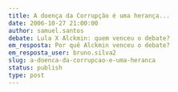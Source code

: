 ```yaml
---
title: A doença da Corrupção é uma herança...
date: 2006-10-27 21:00:00
author: samuel.santos
debate: Lula X Alckmin: quem venceu o debate?
em_resposta: Por quê Alckmin venceu o debate? 
em_resposta_user: bruno.silva2
slug: a-doenca-da-corrupcao-e-uma-heranca
status: publish 
type: post
---
```



